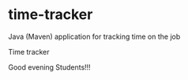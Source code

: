 # time-tracker
Java (Maven) application for tracking time on the job

Time tracker

Good evening Students!!!
